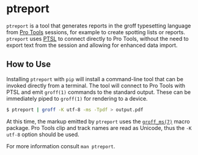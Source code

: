 # ptreport

`ptreport` is a tool that generates reports in the groff typesetting language 
from [Pro Tools][pt] sessions, for example to create spotting lists or reports. 
`ptreport` uses [PTSL][ptsl] to connect directly to Pro Tools, without the 
need to export text from the session and allowing for enhanced data import.

[pt]: https://www.avid.com/pro-tools
[ptsl]: https://github.com/iluvcapra/py-ptsl

## How to Use 

Installing `ptreport` with `pip` will install a command-line tool that can be
invoked directly from a terminal. The tool will connect to Pro Tools with PTSL
and emit `groff(1)` commands to the standard output. These can be immediately 
piped to `groff(1)` for rendering to a device. 

```sh  
$ ptreport | groff -K utf-8 -ms -Tpdf > output.pdf
```

At this time, the markup emitted by `ptreport` uses the [`groff_ms(7)`][ms] 
macro package. Pro Tools clip and track names are read as Unicode, thus the 
`-K utf-8` option should be used.

For more information consult `man ptreport`.

[ms]: https://man7.org/linux/man-pages/man7/groff_ms.7.html
